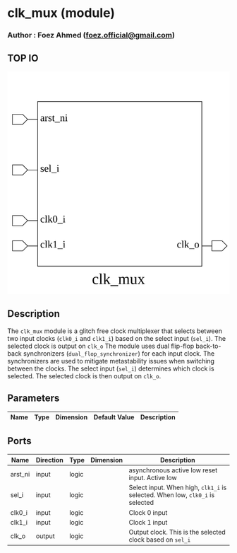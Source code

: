 # clk_mux (module)

### Author : Foez Ahmed (foez.official@gmail.com)

## TOP IO
<img src="./clk_mux_top.svg">

## Description

The `clk_mux` module is a glitch free clock multiplexer that selects between two input clocks
(`clk0_i` and `clk1_i`) based on the select input (`sel_i`). The selected clock is output on `clk_o`
The module uses dual flip-flop back-to-back synchronizers (`dual_flop_synchronizer`) for each input
clock. The synchronizers are used to mitigate metastability issues when switching between the
clocks. The select input (`sel_i`) determines which clock is selected. The selected clock is then
output on `clk_o`.

## Parameters
|Name|Type|Dimension|Default Value|Description|
|-|-|-|-|-|

## Ports
|Name|Direction|Type|Dimension|Description|
|-|-|-|-|-|
|arst_ni|input|logic||asynchronous active low reset input. Active low|
|sel_i|input|logic|| Select input. When high, `clk1_i` is selected. When low, `clk0_i` is selected|
|clk0_i|input|logic||Clock 0 input|
|clk1_i|input|logic||Clock 1 input|
|clk_o|output|logic||Output clock. This is the selected clock based on `sel_i`|
